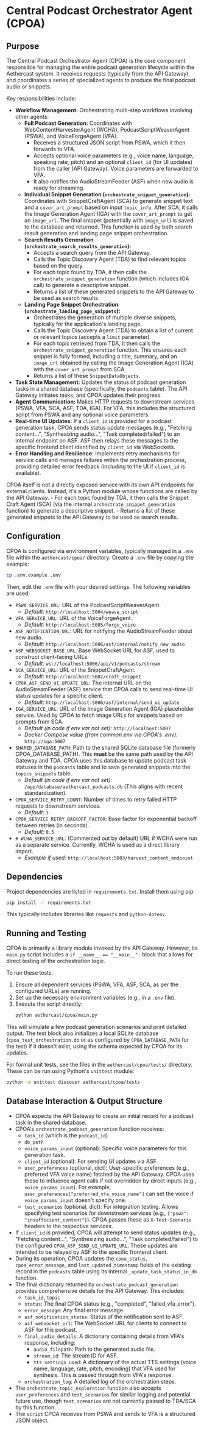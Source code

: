 # Central Podcast Orchestrator Agent (CPOA)

## Purpose

The Central Podcast Orchestrator Agent (CPOA) is the core component responsible for managing the entire podcast generation lifecycle within the Aethercast system. It receives requests (typically from the API Gateway) and coordinates a series of specialized agents to produce the final podcast audio or snippets.

Key responsibilities include:

-   **Workflow Management:** Orchestrating multi-step workflows involving other agents:
    -   **Full Podcast Generation:** Coordinates with WebContentHarvesterAgent (WCHA), PodcastScriptWeaverAgent (PSWA), and VoiceForgeAgent (VFA).
        -   Receives a structured JSON script from PSWA, which it then forwards to VFA.
        -   Accepts optional voice parameters (e.g., voice name, language, speaking rate, pitch) and an optional `client_id` (for UI updates) from the caller (API Gateway). Voice parameters are forwarded to VFA.
        -   It also notifies the AudioStreamFeeder (ASF) when new audio is ready for streaming.
    -   **Individual Snippet Generation (`orchestrate_snippet_generation`):** Coordinates with SnippetCraftAgent (SCA) to generate snippet text and a `cover_art_prompt` based on input `topic_info`. After SCA, it calls the Image Generation Agent (IGA) with the `cover_art_prompt` to get an `image_url`. The final snippet (potentially with `image_url`) is saved to the database and returned. This function is used by both search result generation and landing page snippet orchestration.
    -   **Search Results Generation (`orchestrate_search_results_generation`):**
        -   Accepts a search query from the API Gateway.
        -   Calls the Topic Discovery Agent (TDA) to find relevant topics based on the query.
        -   For each topic found by TDA, it then calls the `orchestrate_snippet_generation` function (which includes IGA call) to generate a descriptive snippet.
        -   Returns a list of these generated snippets to the API Gateway to be used as search results.
    -   **Landing Page Snippet Orchestration (`orchestrate_landing_page_snippets`):**
        -   Orchestrates the generation of multiple diverse snippets, typically for the application's landing page.
        -   Calls the Topic Discovery Agent (TDA) to obtain a list of current or relevant topics (accepts a `limit` parameter).
        -   For each topic retrieved from TDA, it then calls the `orchestrate_snippet_generation` function. This ensures each snippet is fully formed, including a title, summary, and an `image_url` obtained by calling the Image Generation Agent (IGA) with the `cover_art_prompt` from SCA.
        -   Returns a list of these `SnippetDataObjects`.
-   **Task State Management:** Updates the status of podcast generation tasks in a shared database (specifically, the `podcasts` table). The API Gateway initiates tasks, and CPOA updates their progress.
-   **Agent Communication:** Makes HTTP requests to downstream services (PSWA, VFA, SCA, ASF, TDA, IGA). For VFA, this includes the structured script from PSWA and any optional voice parameters.
-   **Real-time UI Updates:** If a `client_id` is provided for a podcast generation task, CPOA sends status update messages (e.g., "Fetching content...", "Synthesizing audio...", "Task completed/failed") to an internal endpoint on ASF. ASF then relays these messages to the specific frontend client identified by `client_id` via WebSockets.
-   **Error Handling and Resilience:** Implements retry mechanisms for service calls and manages failures within the orchestration process, providing detailed error feedback (including to the UI if `client_id` is available).

CPOA itself is not a directly exposed service with its own API endpoints for external clients. Instead, it's a Python module whose functions are called by the API Gateway.
        -   For each topic found by TDA, it then calls the Snippet Craft Agent (SCA) (via the internal `orchestrate_snippet_generation` function) to generate a descriptive snippet.
        -   Returns a list of these generated snippets to the API Gateway to be used as search results.

## Configuration

CPOA is configured via environment variables, typically managed in a `.env` file within the `aethercast/cpoa/` directory. Create a `.env` file by copying the example:

```bash
cp .env.example .env
```

Then, edit the `.env` file with your desired settings. The following variables are used:

-   `PSWA_SERVICE_URL`: URL of the PodcastScriptWeaverAgent.
    -   *Default:* `http://localhost:5004/weave_script`
-   `VFA_SERVICE_URL`: URL of the VoiceForgeAgent.
    -   *Default:* `http://localhost:5005/forge_voice`
-   `ASF_NOTIFICATION_URL`: URL for notifying the AudioStreamFeeder about new audio.
    -   *Default:* `http://localhost:5006/asf/internal/notify_new_audio`
-   `ASF_WEBSOCKET_BASE_URL`: Base WebSocket URL for ASF, used to construct client-facing URLs.
    -   *Default:* `ws://localhost:5006/api/v1/podcasts/stream`
-   `SCA_SERVICE_URL`: URL of the SnippetCraftAgent.
    -   *Default:* `http://localhost:5002/craft_snippet`
-   `CPOA_ASF_SEND_UI_UPDATE_URL`: The internal URL on the AudioStreamFeeder (ASF) service that CPOA calls to send real-time UI status updates for a specific client.
    -   *Default:* `http://localhost:5006/asf/internal/send_ui_update`
-   `IGA_SERVICE_URL`: URL of the Image Generation Agent (IGA) placeholder service. Used by CPOA to fetch image URLs for snippets based on prompts from SCA.
    -   *Default (in code if env var not set):* `http://localhost:5007`
    -   *Docker Compose value (from common.env via CPOA's .env):* `http://iga:5007`
-   `SHARED_DATABASE_PATH`: Path to the shared SQLite database file (formerly CPOA_DATABASE_PATH). This **must** be the same path used by the API Gateway and TDA. CPOA uses this database to update podcast task statuses in the `podcasts` table and to save generated snippets into the `topics_snippets` table.
    -   *Default (in code if env var not set):* `/app/database/aethercast_podcasts.db` (This aligns with recent standardization).
-   `CPOA_SERVICE_RETRY_COUNT`: Number of times to retry failed HTTP requests to downstream services.
    -   *Default:* `3`
-   `CPOA_SERVICE_RETRY_BACKOFF_FACTOR`: Base factor for exponential backoff between retries (in seconds).
    -   *Default:* `0.5`
-   `# WCHA_SERVICE_URL`: (Commented out by default) URL if WCHA were run as a separate service. Currently, WCHA is used as a direct library import.
    -   *Example if used:* `http://localhost:5003/harvest_content_endpoint`

## Dependencies

Project dependencies are listed in `requirements.txt`. Install them using pip:

```bash
pip install -r requirements.txt
```
This typically includes libraries like `requests` and `python-dotenv`.

## Running and Testing

CPOA is primarily a library module invoked by the API Gateway. However, its `main.py` script includes a `if __name__ == "__main__":` block that allows for direct testing of the orchestration logic.

To run these tests:

1.  Ensure all dependent services (PSWA, VFA, ASF, SCA, as per the configured URLs) are running.
2.  Set up the necessary environment variables (e.g., in a `.env` file).
3.  Execute the script directly:
    ```bash
    python aethercast/cpoa/main.py
    ```
This will simulate a few podcast generation scenarios and print detailed output. The test block also initializes a local SQLite database (`cpoa_test_orchestration.db` or as configured by `CPOA_DATABASE_PATH` for the test) if it doesn't exist, using the schema expected by CPOA for its updates.

For formal unit tests, see the files in the `aethercast/cpoa/tests/` directory. These can be run using Python's `unittest` module:
```bash
python -m unittest discover aethercast/cpoa/tests
```

## Database Interaction & Output Structure

-   CPOA expects the API Gateway to create an initial record for a podcast task in the shared database.
-   CPOA's `orchestrate_podcast_generation` function receives:
    -   `task_id` (which is the `podcast_id`)
    -   `db_path`
    -   `voice_params_input` (optional): Specific voice parameters for this generation task.
    -   `client_id` (optional): For sending UI updates via ASF.
    -   `user_preferences` (optional, dict): User-specific preferences (e.g., preferred VFA voice name) fetched by the API Gateway. CPOA uses these to influence agent calls if not overridden by direct inputs (e.g., `voice_params_input`). For example, `user_preferences["preferred_vfa_voice_name"]` can set the voice if `voice_params_input` doesn't specify one.
    -   `test_scenarios` (optional, dict): For integration testing. Allows specifying test scenarios for downstream services (e.g., `{"pswa": "insufficient_content"}`). CPOA passes these as `X-Test-Scenario` headers to the respective services.
-   If `client_id` is provided, CPOA will attempt to send status updates (e.g., "Fetching content...", "Synthesizing audio...", "Task completed/failed") to the configured `CPOA_ASF_SEND_UI_UPDATE_URL`. These updates are intended to be relayed by ASF to the specific frontend client.
-   During its operation, CPOA updates the `cpoa_status`, `cpoa_error_message`, and `last_updated_timestamp` fields of the existing record in the `podcasts` table using its internal `_update_task_status_in_db` function.
-   The final dictionary returned by `orchestrate_podcast_generation` provides comprehensive details for the API Gateway. This includes:
    -   `task_id`, `topic`
    -   `status`: The final CPOA status (e.g., "completed", "failed_vfa_error").
    -   `error_message`: Any final error message.
    -   `asf_notification_status`: Status of the notification sent to ASF.
    -   `asf_websocket_url`: The WebSocket URL for clients to connect to ASF for this podcast.
    -   `final_audio_details`: A dictionary containing details from VFA's response, including:
        -   `audio_filepath`: Path to the generated audio file.
        -   `stream_id`: The stream ID for ASF.
        -   `tts_settings_used`: A dictionary of the actual TTS settings (voice name, language, rate, pitch, encoding) that VFA used for synthesis. This is passed through from VFA's response.
    -   `orchestration_log`: A detailed log of the orchestration steps.
-   The `orchestrate_topic_exploration` function also accepts `user_preferences` and `test_scenarios` for similar logging and potential future use, though `test_scenarios` are not currently passed to TDA/SCA by this function.
-   The `script` CPOA receives from PSWA and sends to VFA is a structured JSON object.
```
